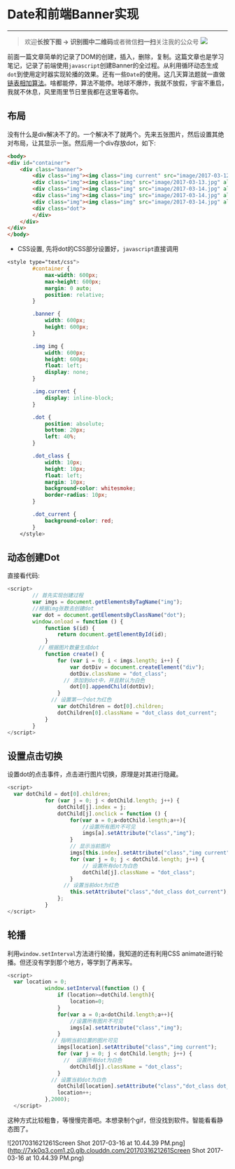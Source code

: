 # Date和前端Banner实现

-----
> 欢迎**长按下图 -> 识别图中二维码**或者微信**扫一扫**关注我的公众号
> ![](https://ws1.sinaimg.cn/large/c0bee4a0gy1fpzuv3q8ayj20w60ea11n.jpg)



前面一篇文章简单的记录了DOM的创建，插入，删除，复制。这篇文章也是学习笔记，记录了前端使用`javascript`创建Banner的全过程。从利用循环动态生成`dot`到使用定时器实现轮播的效果。还有一些`Date`的使用。这几天算法题就一直做[链表相加算法](http://blog.jiangtao.tech/2017/03/12/%E9%93%BE%E8%A1%A8%E7%9B%B8%E5%8A%A0%E7%AE%97%E6%B3%95/)。啥都能停，算法不能停。地球不爆炸，我就不放假，宇宙不重启，我就不休息，风里雨里节日里我都在这里等着你。

<!--more-->

## 布局

没有什么是div解决不了的。一个解决不了就两个。先来五张图片，然后设置其绝对布局，让其显示一张。然后用一个div存放dot，如下:

```html
<body>
<div id="container">
    <div class="banner">
        <div class="img"><img class="img current" src="image/2017-03-12.jpg" alt=""></div>
        <div class="img"><img class="img" src="image/2017-03-13.jpg" alt=""></div>
        <div class="img"><img class="img" src="image/2017-03-14.jpg" alt=""></div>
        <div class="img"><img class="img" src="image/2017-03-14.jpg" alt=""></div>
        <div class="img"><img class="img" src="image/2017-03-14.jpg" alt=""></div>
        <div class="dot">
        </div>
    </div>
</div>
</body>
```

- CSS设置, 先将dot的CSS部分设置好，`javascript`直接调用


```css
<style type="text/css">
        #container {
            max-width: 600px;
            max-height: 600px;
            margin: 0 auto;
            position: relative;
        }

        .banner {
            width: 600px;
            height: 600px;
        }

        .img img {
            width: 600px;
            height: 600px;
            float: left;
            display: none;
        }

        .img.current {
            display: inline-block;
        }

        .dot {
            position: absolute;
            bottom: 20px;
            left: 40%;
        }

        .dot_class {
            width: 10px;
            height: 10px;
            float: left;
            margin: 10px;
            background-color: whitesmoke;
            border-radius: 10px;
        }

        .dot_current {
            background-color: red;
        }
    </style>
```



## 动态创建Dot

 直接看代码:

```javascript
<script>		
		// 首先实现创建过程
        var imgs = document.getElementsByTagName("img");
        //根据img张数去创建dot
        var dot = document.getElementsByClassName("dot");
        window.onload = function () {
            function $(id) {
                return document.getElementById(id);
            }
          // 根据图片数量生成dot
            function create() {
                for (var i = 0; i < imgs.length; i++) {
                    var dotDiv = document.createElement("div");
                    dotDiv.className = "dot_class";
                  // 添加到dot中，并且默认为白色
                    dot[0].appendChild(dotDiv);
                }
              // 设置第一个dot为红色
                var dotChildren = dot[0].children;
                dotChildren[0].className = "dot_class dot_current";
            }
        }
</script>
```



##  设置点击切换

设置dot的点击事件，点击进行图片切换，原理是对其进行隐藏。

```javascript
<script>
  var dotChild = dot[0].children;
            for (var j = 0; j < dotChild.length; j++) {
                dotChild[j].index = j;
                dotChild[j].onclick = function () {
                    for(var a = 0;a<dotChild.length;a++){
                        //设置所有图片不可见
                        imgs[a].setAttribute("class","img");
                    }
                  	// 显示当前图片
                    imgs[this.index].setAttribute("class","img current");
                    for (var j = 0; j < dotChild.length; j++) {
                      	// 设置所有dot为白色
                        dotChild[j].className = "dot_class";
                    }
                  // 设置当前dot为红色
                    this.setAttribute("class","dot_class dot_current");
                };
            }
</script>
```



## 轮播

利用`window.setInterval`方法进行轮播，我知道的还有利用CSS animate进行轮播。但还没有学到那个地方，等学到了再来写。

```javascript
<script>
  var location = 0;
            window.setInterval(function () {
              	if (location>=dotChild.length){
                    location=0;
                }
                for(var a = 0;a<dotChild.length;a++){
                    //设置所有图片不可见
                    imgs[a].setAttribute("class","img");
                }
              // 指明当前位置的图片可见
                imgs[location].setAttribute("class","img current");
                for (var j = 0; j < dotChild.length; j++) {
                  //  设置所有dot为白色
                    dotChild[j].className = "dot_class";
                }
              // 设置当前dot为白色
                dotChild[location].setAttribute("class","dot_class dot_current");
                location++;
            },2000);
  </script>
```

这种方式比较粗鲁，等慢慢完善吧。本想录制个gif，但没找到软件。智能看看静态图了。

![2017031621261Screen Shot 2017-03-16 at 10.44.39 PM.png](http://7xk0q3.com1.z0.glb.clouddn.com/2017031621261Screen Shot 2017-03-16 at 10.44.39 PM.png)